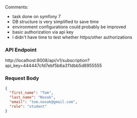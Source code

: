 Comments:
- task done on symfony 7
- DB structure is very simplified to save time
- environment configurations could probably be improved
- basic authorization via api key
- I didn't have time to test whether https/other authorizations


### API Endpoint
http://localhost:8008/api/v1/subscription?api_key=444447cfd7ebf5b6a311dbb5d8955555

### Request Body
```json
{
  "first_name": "Tom",
  "last_name": "Novak",
  "email": "tom.novak@gmail.com",
  "role": "student"
}